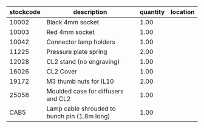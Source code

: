 |stockcode|description|quantity|location|
|---------|-----------|--------|--------|
|10002|Black 4mm socket|1.00||
|10003|Red 4mm socket|1.00||
|10042|Connector lamp holders|1.00||
|11225|Pressure plate spring|2.00||
|12028|CL2 stand (no engraving)|1.00||
|16026|CL2 Cover|1.00||
|19172|M3 thumb nuts for IL10|2.00||
|25058|Moulded case for diffusers and CL2|1.00||
|CAB5|Lamp cable shrouded to bunch pin (1.8m long)|1.00||
